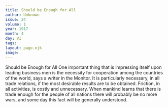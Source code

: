 ```yaml
---
title: Should be Enough for All
author: Unknown
issue: 24
volume: 1
year: 1917
month: 4
day: VI
tags:
layout: page.njk
image:
---
```

Should be Enough for All   One important thing that is impressing itself upon leading business men is the necessity for cooperation among the countries of the world, says a writer in the Monitor.   It is particularly necessary, in all trade relations, if the most desirable results are to be obtained. Friction, in all activities, is costly and unnecessary. When mankind learns that there is trade enough for the people of all nations there will probably be no more wars, and some day this fact will be   generally understood.   




